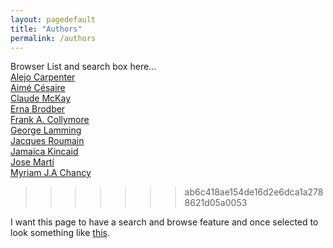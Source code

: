 ```yaml
---
layout: pagedefault
title: "Authors"
permalink: /authors
---
```


Browser List and search box here...
<br/>
[Alejo Carpenter](/carpenter) <br/>
[Aimé Césaire](/cesaire) <br/>
[Claude McKay](/mcKay) <br/>
[Erna Brodber](/brodber) <br/>
[Frank A. Collymore](/collymore) <br/>
[George Lamming](/lamming) <br/>
[Jacques Roumain](/roumain) <br/>
[Jamaica Kincaid](/kincaid) <br/>
[Jose Martí](/marti)<br/>
[Myriam J.A Chancy](/chancy)<br/>
>>>>>>> ab6c418ae154de16d2e6dca1a2788621d05a0053


I want this page to have a search and browse feature and once selected to look something like [this](http://mapping-marronage.rll.lsa.umich.edu/flight).
